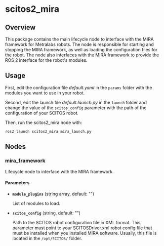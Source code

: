 # scitos2_mira

## Overview

This package contains the main lifecycle node to interface with the MIRA framework for Metralabs robots. The node is responsible for starting and stopping the MIRA framework, as well as loading the configuration files for the robot. The node also interfaces with the MIRA framework to provide the ROS 2 interface for the robot's modules.

## Usage

First, edit the configuration file *default.yaml* in the ``params`` folder with the modules you want to use in your robot.

Second, edit the launch file *default.launch.py* in the ``launch`` folder and change the value of the ``scitos_config`` parameter with the path of the configuration of your SCITOS robot.

Then, run the scitos2_mira node with:

	ros2 launch scitos2_mira mira_launch.py

## Nodes

### mira_framework

Lifecycle node to interface with the MIRA framework.

#### Parameters

* **`module_plugins`** (string array, default: "")

	List of modules to load.

* **`scitos_config`** (string, default: "")

	Path to the SCITOS robot configuration file in XML format. This parameter must point to your SCITOSDriver.xml robot config file that must be installed when you installed MIRA software. Usually, this file is located in the ``/opt/SCITOS/`` folder.
